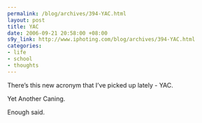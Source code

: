 ```yaml
--- 
permalink: /blog/archives/394-YAC.html
layout: post
title: YAC
date: 2006-09-21 20:58:00 +08:00
s9y_link: http://www.iphoting.com/blog/archives/394-YAC.html
categories: 
- life
- school
- thoughts
---
```

<p class="whiteline"><p>There&#8217;s this new acronym that I&#8217;ve picked up lately - YAC.</p>
</p><p class="whiteline"><p>Yet Another Caning.</p>
</p><p class="break"><p>Enough said.</p></p>
